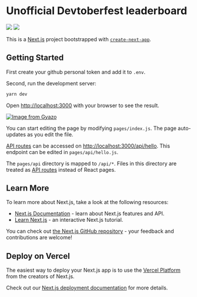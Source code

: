 # Unofficial Devtoberfest leaderboard

![](https://img.shields.io/static/v1?label=NextJS&message=12&color=brightgreen&logo=react)
![](https://img.shields.io/static/v1?label=Chakra-UI&message=1.0&color=brightgreen&logo=chakraui)

This is a [Next.js](https://nextjs.org/) project bootstrapped with [`create-next-app`](https://github.com/vercel/next.js/tree/canary/packages/create-next-app).

## Getting Started

First create your github personal token and add it to `.env`.

Second, run the development server:

```bash
yarn dev
```

Open [http://localhost:3000](http://localhost:3000) with your browser to see the result.

[![Image from Gyazo](https://i.gyazo.com/e2d457c578c5015ab405adfd6fe4423b.gif)](https://gyazo.com/e2d457c578c5015ab405adfd6fe4423b)

You can start editing the page by modifying `pages/index.js`. The page auto-updates as you edit the file.

[API routes](https://nextjs.org/docs/api-routes/introduction) can be accessed on [http://localhost:3000/api/hello](http://localhost:3000/api/hello). This endpoint can be edited in `pages/api/hello.js`.

The `pages/api` directory is mapped to `/api/*`. Files in this directory are treated as [API routes](https://nextjs.org/docs/api-routes/introduction) instead of React pages.

## Learn More

To learn more about Next.js, take a look at the following resources:

- [Next.js Documentation](https://nextjs.org/docs) - learn about Next.js features and API.
- [Learn Next.js](https://nextjs.org/learn) - an interactive Next.js tutorial.

You can check out [the Next.js GitHub repository](https://github.com/vercel/next.js/) - your feedback and contributions are welcome!

## Deploy on Vercel

The easiest way to deploy your Next.js app is to use the [Vercel Platform](https://vercel.com/new?utm_medium=default-template&filter=next.js&utm_source=create-next-app&utm_campaign=create-next-app-readme) from the creators of Next.js.

Check out our [Next.js deployment documentation](https://nextjs.org/docs/deployment) for more details.
